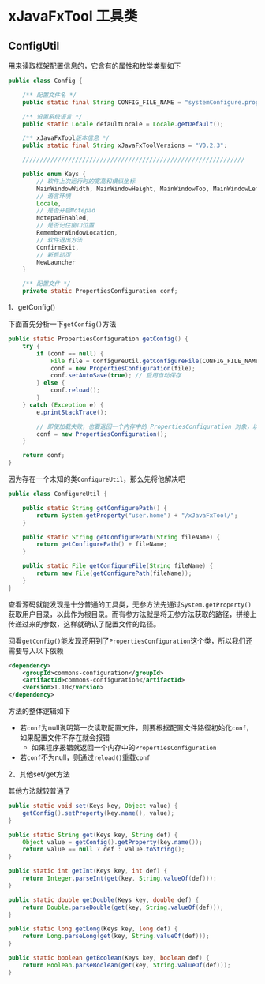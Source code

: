 # xJavaFxTool 工具类

## ConfigUtil

用来读取框架配置信息的，它含有的属性和枚举类型如下

```java
public class Config {

    /** 配置文件名 */
    public static final String CONFIG_FILE_NAME = "systemConfigure.properties";

    /** 设置系统语言 */
    public static Locale defaultLocale = Locale.getDefault();

    /** xJavaFxTool版本信息 */
    public static final String xJavaFxToolVersions = "V0.2.3";

    ///////////////////////////////////////////////////////////////

    public enum Keys {
        // 软件上次运行时的宽高和横纵坐标
        MainWindowWidth, MainWindowHeight, MainWindowTop, MainWindowLeft,
		// 语言环境
        Locale, 
        // 是否开启Notepad
        NotepadEnabled, 
        // 是否记住窗口位置
        RememberWindowLocation, 
        // 软件退出方法
        ConfirmExit,
        // 新启动页
        NewLauncher
    }

    /** 配置文件 */ 
    private static PropertiesConfiguration conf;
```

1、getConfig()

下面首先分析一下`getConfig()`方法

```java
public static PropertiesConfiguration getConfig() {
    try {
        if (conf == null) {
            File file = ConfigureUtil.getConfigureFile(CONFIG_FILE_NAME);
            conf = new PropertiesConfiguration(file);
            conf.setAutoSave(true); // 启用自动保存
        } else {
            conf.reload();
        }
    } catch (Exception e) {
        e.printStackTrace();

        // 即使加载失败，也要返回一个内存中的 PropertiesConfiguration 对象，以免程序报错。
        conf = new PropertiesConfiguration();
    }

    return conf;
}
```

因为存在一个未知的类`ConfigureUtil`，那么先将他解决吧

```java
public class ConfigureUtil {

    public static String getConfigurePath() {
        return System.getProperty("user.home") + "/xJavaFxTool/";
    }

    public static String getConfigurePath(String fileName) {
        return getConfigurePath() + fileName;
    }

    public static File getConfigureFile(String fileName) {
        return new File(getConfigurePath(fileName));
    }
}
```

查看源码就能发现是十分普通的工具类，无参方法先通过`System.getProperty()`获取用户目录，以此作为根目录。而有参方法就是将无参方法获取的路径，拼接上传递过来的参数，这样就确认了配置文件的路径。

回看`getConfig()`能发现还用到了`PropertiesConfiguration`这个类，所以我们还需要导入以下依赖

```xml
<dependency>
    <groupId>commons-configuration</groupId>
    <artifactId>commons-configuration</artifactId>
    <version>1.10</version>
</dependency>
```

方法的整体逻辑如下

+ 若`conf`为null说明第一次读取配置文件，则要根据配置文件路径初始化`conf`，如果配置文件不存在就会报错
  + 如果程序报错就返回一个内存中的`PropertiesConfiguration`
+ 若`conf`不为null，则通过`reload()`重载`conf`

2、其他set/get方法

其他方法就较普通了

```java
public static void set(Keys key, Object value) {
    getConfig().setProperty(key.name(), value);
}

public static String get(Keys key, String def) {
    Object value = getConfig().getProperty(key.name());
    return value == null ? def : value.toString();
}

public static int getInt(Keys key, int def) {
    return Integer.parseInt(get(key, String.valueOf(def)));
}

public static double getDouble(Keys key, double def) {
    return Double.parseDouble(get(key, String.valueOf(def)));
}

public static long getLong(Keys key, long def) {
    return Long.parseLong(get(key, String.valueOf(def)));
}

public static boolean getBoolean(Keys key, boolean def) {
    return Boolean.parseBoolean(get(key, String.valueOf(def)));
}
```



